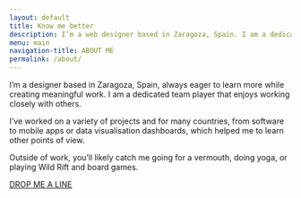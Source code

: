 ```yaml
---
layout: default
title: Know me better
description: I’m a web designer based in Zaragoza, Spain. I am a dedicated team player that enjoys working closely with others.
menu: main
navigation-title: ABOUT ME
permalink: /about/
---
```


I’m a designer based in Zaragoza, Spain, always eager to learn more while creating meaningful work. I am a dedicated team player that enjoys working closely with others.  

I’ve worked on a variety of projects and for many countries, from software to mobile apps or data visualisation dashboards, which helped me to learn other points of view.

Outside of work, you’ll likely catch me going for a vermouth, doing yoga, or playing Wild Rift and board games. 


<p class="text-center"><a class="button" target="" href="mailto:miriandg86@gmail.com" id="">DROP ME A LINE</a></p>
